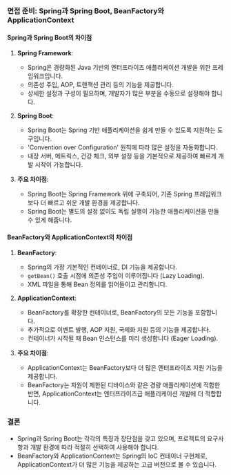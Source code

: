 ### 면접 준비: Spring과 Spring Boot, BeanFactory와 ApplicationContext

#### Spring과 Spring Boot의 차이점

1. **Spring Framework**:
   - Spring은 경량화된 Java 기반의 엔터프라이즈 애플리케이션 개발을 위한 프레임워크입니다.
   - 의존성 주입, AOP, 트랜잭션 관리 등의 기능을 제공합니다.
   - 상세한 설정과 구성이 필요하며, 개발자가 많은 부분을 수동으로 설정해야 합니다.

2. **Spring Boot**:
   - Spring Boot는 Spring 기반 애플리케이션을 쉽게 만들 수 있도록 지원하는 도구입니다.
   - 'Convention over Configuration' 원칙에 따라 많은 설정을 자동화합니다.
   - 내장 서버, 메트릭스, 건강 체크, 외부 설정 등을 기본적으로 제공하여 빠르게 개발 시작이 가능합니다.

3. **주요 차이점**:
   - Spring Boot는 Spring Framework 위에 구축되어, 기존 Spring 프레임워크보다 더 빠르고 쉬운 개발 환경을 제공합니다.
   - Spring Boot는 별도의 설정 없이도 독립 실행이 가능한 애플리케이션을 만들 수 있게 해줍니다.

#### BeanFactory와 ApplicationContext의 차이점

1. **BeanFactory**:
   - Spring의 가장 기본적인 컨테이너로, DI 기능을 제공합니다.
   - `getBean()` 호출 시점에 의존성 주입이 이루어집니다 (Lazy Loading).
   - XML 파일을 통해 Bean 정의를 읽어들이고 관리합니다.

2. **ApplicationContext**:
   - BeanFactory를 확장한 컨테이너로, BeanFactory의 모든 기능을 포함합니다.
   - 추가적으로 이벤트 발행, AOP 지원, 국제화 지원 등의 기능을 제공합니다.
   - 컨테이너가 시작될 때 Bean 인스턴스를 미리 생성합니다 (Eager Loading).

3. **주요 차이점**:
   - ApplicationContext는 BeanFactory보다 더 많은 엔터프라이즈 지원 기능을 제공합니다.
   - BeanFactory는 자원이 제한된 디바이스와 같은 경량 애플리케이션에 적합한 반면, ApplicationContext는 엔터프라이즈급 애플리케이션 개발에 더 적합합니다.

### 결론
- Spring과 Spring Boot는 각각의 특징과 장단점을 갖고 있으며, 프로젝트의 요구사항과 개발 환경에 따라 적절히 선택하여 사용해야 합니다.
- BeanFactory와 ApplicationContext는 Spring의 IoC 컨테이너 구현체로, ApplicationContext가 더 많은 기능을 제공하는 고급 버전으로 볼 수 있습니다.
